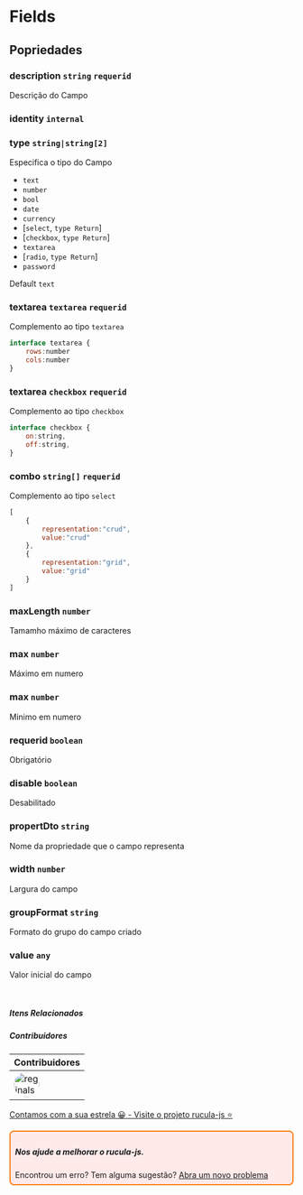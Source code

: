 # Fields

## Popriedades

### description `string` `requerid`
Descrição do Campo

### identity `internal`

### type  `string|string[2]`

Especifica o tipo do Campo

- `text`   
- `number` 
- `bool` 
- `date`
- `currency`
- [`select`, `type Return`]
- [`checkbox`, `type Return`]
- `textarea`
- [`radio`, `type Return`]
- `password`

Default `text`


### textarea  `textarea` `requerid`
Complemento ao tipo `textarea`
```js
interface textarea {
    rows:number
    cols:number
}
```


### textarea  `checkbox` `requerid`
Complemento ao tipo `checkbox`
```js
interface checkbox {
    on:string,
    off:string,
}
```

### combo  `string[]` `requerid`
Complemento ao tipo `select`
```js
[
    {
        representation:"crud",
        value:"crud"
    },
    {
        representation:"grid",
        value:"grid"
    }
]
```
### maxLength `number`
Tamamho máximo de caracteres

### max `number`
Máximo em numero


### max `number`
Minimo em numero

### requerid `boolean`
Obrigatório

### disable `boolean`
Desabilitado

### propertDto `string`
Nome da propriedade que o campo representa

### width `number`
Largura do campo

### groupFormat `string`
Formato do grupo do campo criado

### value `any`
Valor inicial do campo

<br>

##### Itens Relacionados

##### Contribuidores

|Contribuidores|
|-|
|<a href="https://github.com/reginaldo-marinho"><img width="45px" height="45px" style="border-radius:30px" alt="reginalso-marinho" title="TheLarkInn" src="https://avatars.githubusercontent.com/u/60780631?v=4"></a>|

<a href="https://github.com/rucula-js/rucula-js">Contamos com a sua estrela 😀 - Visite o projeto rucula-js ⭐</a>

<div style="
    border: 2px solid #ff7906;
    border-radius: 8PX;
    padding: 8px;
    background-color: #ffeaea;
    ">
    <h5>Nos ajude a melhorar o rucula-js.</h5>
    Encontrou um erro? Tem alguma sugestão?  <a href="https://github.com/rucula-js/rucula-js/issues">Abra um novo problema</a><br>    
</div>